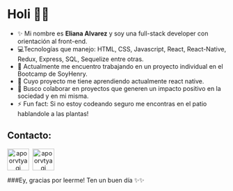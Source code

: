 # Holi 👋👋
- ✨ Mi nombre es **Eliana Alvarez** y soy una full-stack developer con orientación al front-end.
- 💻Tecnologías que manejo: HTML, CSS, Javascript, React, React-Native, Redux, Express, SQL, Sequelize entre otras.
- 🔭 Actualmente me encuentro trabajando en un proyecto individual en el Bootcamp de SoyHenry.
- 🌱 Cuyo proyecto me tiene aprendiendo actualmente react native.
- 👯 Busco colaborar en proyectos que generen un impacto positivo en la sociedad y en mi misma. 
- ⚡ Fun fact: Si no estoy codeando seguro me encontras en el patio hablandole a las plantas!

## Contacto:

<span align="center">
<a href="http://www.linkedin.com/in/eliana-gabriela-alvarez/" target="_blank"><img align="center" src="https://cdn-icons-png.flaticon.com/512/1383/1383262.png" alt="apoorvtyagi" height="50" width="50" /></a>&nbsp;
<a href="mailto:alvarezeliana00@gmail.com" target="blank"><img align="center" src="https://cdn-icons.flaticon.com/png/512/2875/premium/2875394.png?token=exp=1641350902~hmac=cafcdb1ea0d4451dea1bbee27e075da5" alt="apoorvtyagi" height="50" width="50" /></a>&nbsp;
</span>

<br/>

###Ey, gracias por leerme! Ten un buen día ✨✨

